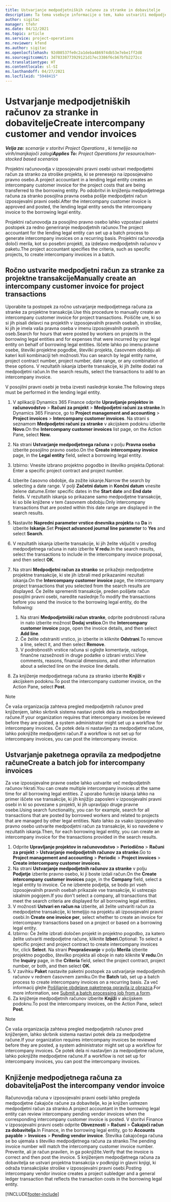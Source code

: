 ```yaml
---
title: Ustvarjanje medpodjetniških računov za stranke in dobavitelje
description: Ta tema vsebuje informacije o tem, kako ustvariti medpodjetne račune za stranke in dobavitelje.
author: sigitac
manager: tfehr
ms.date: 04/12/2021
ms.topic: article
ms.service: project-operations
ms.reviewer: kfend
ms.author: sigitac
ms.openlocfilehash: 92d08537fe0c2a1deba486974db53e7ebe1ff2d8
ms.sourcegitcommit: 3d78338773929121d17ec3386f6cb67bfb2272cc
ms.translationtype: HT
ms.contentlocale: sl-SI
ms.lasthandoff: 04/27/2021
ms.locfileid: "5948415"
---
```

# <a name="create-intercompany-customer-and-vendor-invoices"></a><span data-ttu-id="8466c-103">Ustvarjanje medpodjetniških računov za stranke in dobavitelje</span><span class="sxs-lookup"><span data-stu-id="8466c-103">Create intercompany customer and vendor invoices</span></span>

<span data-ttu-id="8466c-104">_**Velja za:** scenarije v storitvi Project Operations , ki temeljijo na virih/manjkajoči zalogi_</span><span class="sxs-lookup"><span data-stu-id="8466c-104">_**Applies To:** Project Operations for resource/non-stocked based scenarios_</span></span>

<span data-ttu-id="8466c-105">Projektni računovodja v izposojevalni pravni osebi ustvari medpodjetni račun za stranko za stroške projekta, ki se prenesejo na izposojevalno pravno osebo.</span><span class="sxs-lookup"><span data-stu-id="8466c-105">A project accountant in a lending legal entity creates an intercompany customer invoice for the project costs that are being transferred to the borrowing entity.</span></span> <span data-ttu-id="8466c-106">Po odobritvi in knjiženju medpodjetnega računa za stranko posojilna pravna oseba pošlje medpodjetni račun izposojevalni pravni osebi.</span><span class="sxs-lookup"><span data-stu-id="8466c-106">After the intercompany customer invoice is approved and posted, the lending legal entity sends the intercompany invoice to the borrowing legal entity.</span></span>

<span data-ttu-id="8466c-107">Projektni računovodja za posojilno pravno osebo lahko vzpostavi paketni postopek za redno generiranje medpodjetnih računov.</span><span class="sxs-lookup"><span data-stu-id="8466c-107">The project accountant for the lending legal entity can set up a batch process to generate intercompany invoices on a recurring basis.</span></span> <span data-ttu-id="8466c-108">Projektni računovodja določi merila, kot so posebni projekti, za izdelavo medpodjetnih računov v paketu.</span><span class="sxs-lookup"><span data-stu-id="8466c-108">The project accountant specifies the criteria, such as specific projects, to create intercompany invoices in a batch.</span></span>

## <a name="manually-create-an-intercompany-customer-invoice-for-project-transactions"></a><span data-ttu-id="8466c-109">Ročno ustvarite medpodjetni račun za stranke za projektne transakcije</span><span class="sxs-lookup"><span data-stu-id="8466c-109">Manually create an intercompany customer invoice for project transactions</span></span> 

<span data-ttu-id="8466c-110">Uporabite ta postopek za ročno ustvarjanje medpodjetnega računa za stranke za projektne transakcije.</span><span class="sxs-lookup"><span data-stu-id="8466c-110">Use this procedure to manually create an intercompany customer invoice for project transactions.</span></span> <span data-ttu-id="8466c-111">Poiščite ure, ki so si jih pisali delavci na projektih v izposojevalnih pravnih osebah, in stroške, ki jih je imela vaša pravna oseba v imenu izposojevalnih pravnih oseb.</span><span class="sxs-lookup"><span data-stu-id="8466c-111">Search for hours that were posted by workers on projects in the borrowing legal entities and for expenses that were incurred by your legal entity on behalf of borrowing legal entities.</span></span> <span data-ttu-id="8466c-112">Iščete lahko po imenu pravne osebe, številki projektne pogodbe, številki projekta, časovnem obdobju ali kateri koli kombinaciji teh možnosti.</span><span class="sxs-lookup"><span data-stu-id="8466c-112">You can search by legal entity name, project contract number, project number, date range, or any combination of these options.</span></span> <span data-ttu-id="8466c-113">V rezultatih iskanja izberite transakcije, ki jih želite dodati na medpodjetni račun.</span><span class="sxs-lookup"><span data-stu-id="8466c-113">In the search results, select the transactions to add to an intercompany invoice.</span></span> 

<span data-ttu-id="8466c-114">V posojilni pravni osebi je treba izvesti naslednje korake.</span><span class="sxs-lookup"><span data-stu-id="8466c-114">The following steps must be performed in the lending legal entity.</span></span> 

1. <span data-ttu-id="8466c-115">V aplikaciji Dynamics 365 Finance odprite **Upravljanje projektov in računovodstvo** > **Računi za projekt** > **Medpodjetni računi za stranke**.</span><span class="sxs-lookup"><span data-stu-id="8466c-115">In Dynamics 365 Finance, go to **Project management and accounting** > **Project invoices** > **Intercompany customer invoices**.</span></span> <span data-ttu-id="8466c-116">Na strani s seznamom **Medpodjetni računi za stranke** v akcijskem podoknu izberite **Novo**.</span><span class="sxs-lookup"><span data-stu-id="8466c-116">On the **Intercompany customer invoices**  list page, on the Action Pane, select **New.**</span></span>
2. <span data-ttu-id="8466c-117">Na strani **Ustvarjanje medpodjetnega računa** v polju **Pravna oseba** izberite posojilno pravno osebo.</span><span class="sxs-lookup"><span data-stu-id="8466c-117">On the **Create intercompany invoice** page, in the **Legal entity** field, select a borrowing legal entity.</span></span>
3. <span data-ttu-id="8466c-118">Izbirno: Vnesite izbrano projektno pogodbo in številko projekta.</span><span class="sxs-lookup"><span data-stu-id="8466c-118">Optional: Enter a specific project contract and project number.</span></span>
4. <span data-ttu-id="8466c-119">Izberite časovno obdobje, da zožite iskanje.</span><span class="sxs-lookup"><span data-stu-id="8466c-119">Narrow the search by selecting a date range.</span></span> <span data-ttu-id="8466c-120">V polji **Začetni datum** in **Končni datum** vnesite želene datume.</span><span class="sxs-lookup"><span data-stu-id="8466c-120">Enter specific dates in the **Start date** and **End date** fields.</span></span> <span data-ttu-id="8466c-121">V rezultatih iskanja so prikazane samo medpodjetne transakcije, ki so bile knjižene v tem časovnem obdobju.</span><span class="sxs-lookup"><span data-stu-id="8466c-121">Only intercompany transactions that are posted within this date range are displayed in the search results.</span></span>
5. <span data-ttu-id="8466c-122">Nastavite **Napredni parameter vrstice dnevnika projekta** na **Da** in izberite **Iskanje**.</span><span class="sxs-lookup"><span data-stu-id="8466c-122">Set **Project advanced journal line parameter** to **Yes** and select **Search**.</span></span>
6. <span data-ttu-id="8466c-123">V rezultatih iskanja izberite transakcije, ki jih želite vključiti v predlog medpodjetnega računa in nato izberite **V redu**.</span><span class="sxs-lookup"><span data-stu-id="8466c-123">In the search results, select the transactions to include in the intercompany invoice proposal, and then select **OK**.</span></span>
7. <span data-ttu-id="8466c-124">Na strani **Medpodjetni račun za stranko** se prikažejo medpodjetne projektne transakcije, ki ste jih izbrali med prikazanimi rezultati iskanja.</span><span class="sxs-lookup"><span data-stu-id="8466c-124">On the **Intercompany customer invoice** page, the intercompany project transactions that you selected from the search results are displayed.</span></span> <span data-ttu-id="8466c-125">Če želite spremeniti transakcije, preden pošljete račun posojilni pravni osebi, naredite naslednje:</span><span class="sxs-lookup"><span data-stu-id="8466c-125">To modify the transactions before you send the invoice to the borrowing legal entity, do the following:</span></span>
  
    1. <span data-ttu-id="8466c-126">Na strani **Medpodjetniški račun stranke**, odprite podrobnosti računa in nato izberite možnost **Dodaj vrstico**.</span><span class="sxs-lookup"><span data-stu-id="8466c-126">On the **Intercompany customer invoice** page, open the invoice details, and then select **Add line**.</span></span>
    2. <span data-ttu-id="8466c-127">Če želite odstraniti vrstico, jo izberite in kliknite **Odstrani**.</span><span class="sxs-lookup"><span data-stu-id="8466c-127">To remove a line, select it, and then select **Remove**.</span></span>
    3. <span data-ttu-id="8466c-128">V podrobnostih vrstice računa si oglejte komentarje, razloge, finančne razsežnosti in druge podatke o izbrani vrstici.</span><span class="sxs-lookup"><span data-stu-id="8466c-128">View comments, reasons, financial dimensions, and other information about a selected line on the invoice line details.</span></span>
    
8. <span data-ttu-id="8466c-129">Za knjiženje medpodjetnega računa za stranko izberite **Knjiži** v akcijskem podoknu.</span><span class="sxs-lookup"><span data-stu-id="8466c-129">To post the intercompany customer invoice, on the Action Pane, select **Post**.</span></span>

> [!NOTE]
> <span data-ttu-id="8466c-130">Če vaša organizacija zahteva pregled medpodjetnih računov pred knjiženjem, lahko skrbnik sistema nastavi potek dela za medpodjetne račune.</span><span class="sxs-lookup"><span data-stu-id="8466c-130">If your organization requires that intercompany invoices be reviewed before they are posted, a system administrator might set up a workflow for intercompany invoices.</span></span> <span data-ttu-id="8466c-131">Če potek dela ni nastavljen za medpodjetne račune, lahko poknjižite medpodjetni račun.</span><span class="sxs-lookup"><span data-stu-id="8466c-131">If a workflow is not set up for intercompany invoices, you can post the intercompany invoice.</span></span>

## <a name="create-a-batch-job-for-intercompany-invoices"></a><span data-ttu-id="8466c-132">Ustvarjanje paketnega opravila za medpodjetne račune</span><span class="sxs-lookup"><span data-stu-id="8466c-132">Create a batch job for intercompany invoices</span></span>

<span data-ttu-id="8466c-133">Za vse izposojevalne pravne osebe lahko ustvarite več medpodjetnih računov hkrati.</span><span class="sxs-lookup"><span data-stu-id="8466c-133">You can create multiple intercompany invoices at the same time for all borrowing legal entities.</span></span> <span data-ttu-id="8466c-134">Z uporabo funkcije iskanja lahko na primer iščete vse transakcije, ki jih knjižijo zaposleni v izposojevalni pravni osebi in ki so povezane s projekti, ki jih upravljajo druge pravne osebe.</span><span class="sxs-lookup"><span data-stu-id="8466c-134">Using search functionality, you can for example, search for all transactions that are posted by borrowed workers and related to projects that are managed by other legal entities.</span></span> <span data-ttu-id="8466c-135">Nato lahko za vsako izposojevalno pravno osebo ustvarite medpodjetni račun za transakcije, ki so navedene v rezultatih iskanja.</span><span class="sxs-lookup"><span data-stu-id="8466c-135">Then, for each borrowing legal entity, you can create an intercompany invoice for the transactions provided in the search results.</span></span>

1. <span data-ttu-id="8466c-136">Odprite **Upravljanje projektov in računovodstvo** > **Periodično** > **Računi za projekt** > **Ustvarjanje medpodjetnih računov za stranke**.</span><span class="sxs-lookup"><span data-stu-id="8466c-136">Go to **Project management and accounting** > **Periodic** > **Project invoices** > **Create intercompany customer invoices**.</span></span>
2. <span data-ttu-id="8466c-137">Na strani **Ustvarjanje medpodjetnih računov za stranke** v polju **Podjetje** izberite pravno osebo, ki ji boste izdali račun.</span><span class="sxs-lookup"><span data-stu-id="8466c-137">On the **Create intercompany customer invoices** page, in the **Company**  field, select a legal entity to invoice.</span></span> <span data-ttu-id="8466c-138">Če ne izberete podjetja, se bodo pri vseh izposojevalnih pravnih osebah prikazale vse transakcije, ki ustrezajo iskalnim pogojem.</span><span class="sxs-lookup"><span data-stu-id="8466c-138">If you don't select a company, all transactions that meet the search criteria are displayed for all borrowing legal entities.</span></span>
3. <span data-ttu-id="8466c-139">V možnosti **Ustvari en račun na** izberite, ali želite ustvariti račun za medpodjetne transakcije, ki temeljijo na projektu ali izposojevalni pravni osebi.</span><span class="sxs-lookup"><span data-stu-id="8466c-139">In **Create one invoice per**, select whether to create an invoice for intercompany transactions based on a project or based on a borrowing legal entity.</span></span>
4. <span data-ttu-id="8466c-140">Izbirno: Če želite izbrati določen projekt in projektno pogodbo, za katero želite ustvariti medpodjetne račune, kliknite **Izberi**.</span><span class="sxs-lookup"><span data-stu-id="8466c-140">Optional: To select a specific project and project contract to create intercompany invoices for, click **Select**.</span></span> <span data-ttu-id="8466c-141">Na strani **Povpraševanje** v polju **Merila** izberite projektno pogodbo, številko projekta ali oboje in nato kliknite **V redu**.</span><span class="sxs-lookup"><span data-stu-id="8466c-141">On the **Inquiry** page, in the **Criteria** field, select the project contract, project number, or both, and then select **OK**.</span></span>
5. <span data-ttu-id="8466c-142">V zavihku **Paket** nastavite paketni postopek za ustvarjanje medpodjetnih računov v rednem časovnem zamiku.</span><span class="sxs-lookup"><span data-stu-id="8466c-142">On the **Batch** tab, set up a batch process to create intercompany invoices on a recurring basis.</span></span> <span data-ttu-id="8466c-143">Za več informacij glejte [Pošiljanje obdelave paketnega opravila iz obrazca](/dynamicsax-2012/appuser-itpro/submit-a-batch-processing-job-from-a-form).</span><span class="sxs-lookup"><span data-stu-id="8466c-143">For more information, see [Submit a batch processing job from a form](/dynamicsax-2012/appuser-itpro/submit-a-batch-processing-job-from-a-form).</span></span>
6. <span data-ttu-id="8466c-144">Za knjiženje medpodjetnih računov izberite **Knjiži** v akcijskem podoknu.</span><span class="sxs-lookup"><span data-stu-id="8466c-144">To post the intercompany invoices, on the Action Pane, select **Post**.</span></span>

> [!NOTE]
> <span data-ttu-id="8466c-145">Če vaša organizacija zahteva pregled medpodjetnih računov pred knjiženjem, lahko skrbnik sistema nastavi potek dela za medpodjetne račune.</span><span class="sxs-lookup"><span data-stu-id="8466c-145">If your organization requires intercompany invoices be reviewed before they are posted, a system administrator might set up a workflow for intercompany invoices.</span></span> <span data-ttu-id="8466c-146">Če potek dela ni nastavljen za medpodjetne račune, lahko poknjižite medpodjetne račune.</span><span class="sxs-lookup"><span data-stu-id="8466c-146">If a workflow is not set up for intercompany invoices, you can post the intercompany invoices.</span></span>

## <a name="post-the-intercompany-vendor-invoice"></a><span data-ttu-id="8466c-147">Knjiženje medpodjetnega računa za dobavitelja</span><span class="sxs-lookup"><span data-stu-id="8466c-147">Post the intercompany vendor invoice</span></span>

<span data-ttu-id="8466c-148">Računovodja računa v izposojevalni pravni osebi lahko pregleda medpodjetne čakajoče račune za dobavitelje, ko je knjižen ustrezen medpodjetni račun za stranko.</span><span class="sxs-lookup"><span data-stu-id="8466c-148">A project accountant in the borrowing legal entity can review intercompany pending vendor invoices when the corresponding intercompany customer invoice is posted.</span></span> <span data-ttu-id="8466c-149">V storitvi Finance v izposojevalni pravni osebi odprite **Obveznosti** > **Računi** > **Čakajoči račun za dobavitelja**.</span><span class="sxs-lookup"><span data-stu-id="8466c-149">In Finance, in the borrowing legal entity, go to **Accounts payable** > **Invoices** > **Pending vendor invoice**.</span></span> <span data-ttu-id="8466c-150">Številka čakajočega računa se bo ujemala s številko medpodjetnega računa za stranko.</span><span class="sxs-lookup"><span data-stu-id="8466c-150">The pending invoice number will match the intercompany customer invoice number.</span></span> <span data-ttu-id="8466c-151">Preverite, ali je račun pravilen, in ga poknjižite.</span><span class="sxs-lookup"><span data-stu-id="8466c-151">Verify that the invoice is correct and then post the invoice.</span></span> <span data-ttu-id="8466c-152">S knjiženjem medpodjetnega računa za dobavitelja se ustvari projektna transakcija v podknjigi in glavni knjigi, ki odraža transakcijske stroške v izposojevalni pravni osebi.</span><span class="sxs-lookup"><span data-stu-id="8466c-152">Posting intercompany vendor invoice creates a project subledger and a general ledger transaction that reflects the transaction costs in the borrowing legal entity.</span></span>


[!INCLUDE[footer-include](../includes/footer-banner.md)]
